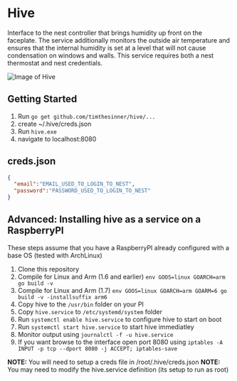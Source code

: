 # Hive
Interface to the nest controller that brings humidity up front on the faceplate.  The service additionally monitors the outside air temperature and ensures that the internal humidity is set at a level that will not cause condensation on windows and walls.  This service requires both a nest thermostat and nest credentials.

![Image of Hive](https://github.com/timthesinner/hive/blob/master/images/hive.png)

## Getting Started
1. Run `go get github.com/timthesinner/hive/...`
1. create ~/.hive/creds.json
1. Run `hive.exe`
1. navigate to localhost:8080

## creds.json
```json
{
  "email":"EMAIL_USED_TO_LOGIN_TO_NEST",
  "password":"PASSWORD_USED_TO_LOGIN_TO_NEST"
}
```

## Advanced: Installing hive as a service on a RaspberryPI
These steps assume that you have a RaspberryPI already configured with a base OS (tested with ArchLinux)

1. Clone this repository
1. Compile for Linux and Arm (1.6 and earlier) `env GOOS=linux GOARCH=arm go build -v`
1. Compile for Linux and Arm (1.7) `env GOOS=linux GOARCH=arm GOARM=6 go build -v -installsuffix arm6`
1. Copy hive to the `/usr/bin` folder on your PI
1. Copy `hive.service` to `/etc/systemd/system` folder
1. Run `systemctl enable hive.service` to configure hive to start on boot
1. Run `systemctl start hive.service` to start hive immediatley
1. Monitor output using `journalctl -f -u hive.service`
1. If you want browse to the interface open port 8080 using `iptables -A INPUT -p tcp --dport 8080 -j ACCEPT; iptables-save`

**NOTE:** You will need to setup a creds file in /root/.hive/creds.json
**NOTE:** You may need to modify the hive.service definition (its setup to run as root)
